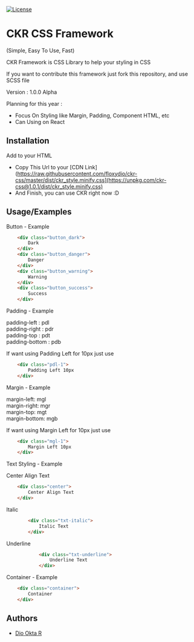 [![License](https://img.shields.io/badge/License-Apache_2.0-blue.svg)](https://opensource.org/licenses/Apache-2.0)


# CKR CSS Framework
(Simple, Easy To Use, Fast)

CKR Framework is CSS Library to help your styling in CSS

If you want to contribute this framework just fork this repository, and use SCSS file

Version : 1.0.0 Alpha

Planning for this year : 
- Focus On Styling like Margin, Padding, Component HTML, etc
- Can Using on React

## Installation

Add to your HTML

-  Copy This Url to your <head> [CDN Link](https://raw.githubusercontent.com/floxydio/ckr-css/master/dist/ckr_style.minify.css](https://unpkg.com/ckr-css@1.0.1/dist/ckr_style.minify.css)
-  And Finish, you can use CKR right now :D

## Usage/Examples

<bold>Button - Example</bold>

```html
    <div class="button_dark">
        Dark
    </div>
    <div class="button_danger">
        Danger
    </div>
    <div class="button_warning">
        Warning
    </div>
    <div class="button_success">
        Success
    </div>
```

Padding - Example

padding-left : pdl <br>
padding-right : pdr <br>
padding-top : pdt<br>
padding-bottom : pdb<br>

If want using Padding Left for 10px just use

```html
    <div class="pdl-1">
        Padding Left 10px
    </div>
```


Margin - Example

margin-left: mgl<br>
margin-right: mgr<br>
margin-top: mgt<br>
margin-bottom: mgb<br>

If want using Margin Left for 10px just use

```html
    <div class="mgl-1">
        Margin Left 10px
    </div>
```

Text Styling - Example

Center Align Text 

```html
    <div class="center">
        Center Align Text
    </div>
```

Italic 
    
```html
        <div class="txt-italic">
            Italic Text
        </div>
```

Underline
    
```html
            <div class="txt-underline">
                Underline Text
            </div>
```

Container - Example

```html
    <div class="container">
        Container
    </div>
```
## Authors

- [Dio Okta R](https://www.github.com/floxydio)


